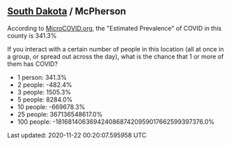 
## [South Dakota](/united-states/south-dakota) / McPherson

According to [MicroCOVID.org](http://microcovid.org),
the "Estimated Prevalence" of COVID in this county is 341.3%

If you interact with a certain number of people in this location
(all at once in a group, or spread out across the day), what is the chance that
1 or more of them has COVID?

- 1 person: 341.3%
- 2 people: -482.4%
- 3 people: 1505.3%
- 5 people: 8284.0%
- 10 people: -669678.3%
- 25 people: 367136548617.0%
- 100 people: -18168140636942408687420959017662599397376.0%

Last updated: 2020-11-22 00:20:07.595958 UTC
